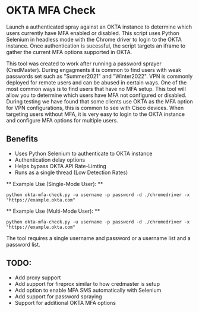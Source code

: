 # OKTA MFA Check

Launch a authenticated spray against an OKTA instance to determine which users currently have MFA enabled or disabled. This script uses Python Selenium in headless mode with the Chrome driver to login to the OKTA instance. Once authentication is sucessful, the script targets an iframe to gather the current MFA options supported in OKTA.  

This tool was created to work after running a password sprayer (CredMaster). During engagments it is common to find users with weak passwords set such as "Summer2021" and "Winter2022". VPN is commonly deployed for remote users and can be abused in certain ways. One of the most common ways is to find users that have no MFA setup. This tool will allow you to determine which users have MFA not configured or disabled. During testing we have found that some clients use OKTA as the MFA option for VPN configurations, this is common to see with Cisco devices. When targeting users without MFA, it is very easy to login to the OKTA instance and configure MFA options for multiple users.

## Benefits
- Uses Python Selenium to authenticate to OKTA instance
- Authentication delay options
- Helps bypass OKTA API Rate-Limting 
- Runs as a single thread (Low Detection Rates)


** Example Use (Single-Mode User): **
```
python okta-mfa-check.py -u username -p password -d ./chromedriver -x "https://example.okta.com"
```

** Example Use (Multi-Mode User): **
```
python okta-mfa-check.py -u username -p password -d ./chromedriver -x "https://example.okta.com"
```

The tool requires a single username and password or a username list and a password list.


## TODO:

- Add proxy support
- Add support for fireprox similar to how credmaster is setup
- Add option to enable MFA SMS automatically with Selenium
- Add support for password spraying
- Support for additional OKTA MFA options
